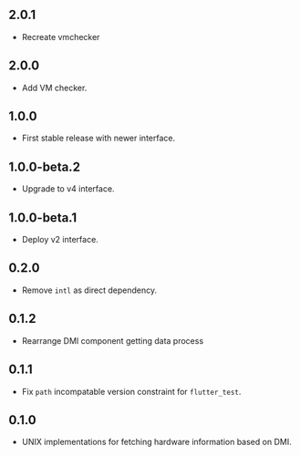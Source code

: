 ## 2.0.1

* Recreate vmchecker

## 2.0.0

* Add VM checker.

## 1.0.0

* First stable release with newer interface.

## 1.0.0-beta.2

* Upgrade to v4 interface.

## 1.0.0-beta.1

* Deploy v2 interface.

## 0.2.0

* Remove `intl` as direct dependency.

## 0.1.2

* Rearrange DMI component getting data process

## 0.1.1

* Fix `path` incompatable version constraint for `flutter_test`.

## 0.1.0

* UNIX implementations for fetching hardware information based on DMI.

